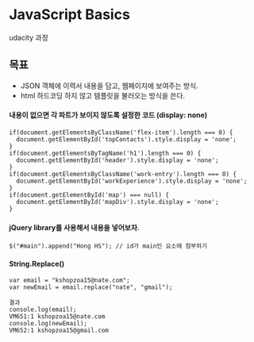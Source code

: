 # JavaScript Basics
udacity 과정 

## 목표
- JSON 객체에 이력서 내용을 담고, 웹페이지에 보여주는 방식. 
- html 하드코딩 하지 않고 템플릿을 불러오는 방식을 쓴다. 


#### 내용이 없으면 각 파트가 보이지 않도록 설정한 코드 (display: none)

```
if(document.getElementsByClassName('flex-item').length === 0) {
  document.getElementById('topContacts').style.display = 'none';
}
if(document.getElementsByTagName('h1').length === 0) {
  document.getElementById('header').style.display = 'none';
}
if(document.getElementsByClassName('work-entry').length === 0) {
  document.getElementById('workExperience').style.display = 'none';
}
if(document.getElementById('map') === null) {
  document.getElementById('mapDiv').style.display = 'none';
}
```

#### jQuery library를 사용해서 내용을 넣어보자. 

```
$("#main").append("Hong HS"); // id가 main인 요소에 첨부하기
```
#### String.Replace()

```
var email = "kshopzoa15@nate.com";
var newEmail = email.replace("nate", "gmail");

결과 
console.log(email);
VM651:1 kshopzoa15@nate.com
console.log(newEmail);
VM652:1 kshopzoa15@gmail.com
```